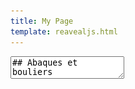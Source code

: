 ```yaml
---
title: My Page
template: reavealjs.html
---
```


<section data-markdown data-separator="-----" data-separator-vertical="---">
  <textarea data-template>
## Abaques et bouliers
---
## Pierres et Bâtons
Outre le fait de compter sur ses doigts, le plus ancien outil de calcul est probablement le **bâton de comptage**, qui consiste à enregistrer des marques de dénombrement (souvent des entailles) sur un bâton (bâton en bois, os, ...), dont l'usage remonte à la préhistoire.
Les géomètres et les comptables ont ensuite eu besoin de véritables instruments mécaniques manuels facilitant le calcul : un **abaque**. 
On peut donc voir un abaque comme une forme très rudimentaire d'ordinateur mécanique manuel. 
---
## Abaque Romain
Entre V et II siècles av. JC
<p class="stretch"><img src="/assets/images/abaqueRomain.png"></p>
---
## Abaque chinois
XIe siècle
<p class="stretch"><img src="/assets/images/abaqueBoulier.png"></p>
---
## Abaque indien
XVIIIe siècle
<p class="stretch"><img src="/assets/images/abaqueIndien.jpg"></p>
-----
## Machines automatiques
---
## Machine d'Anticythère
87 av. JC
<p class="stretch"><img src="/assets/images/anticythere.jpg"></p>
Construite par les Grecs dans l'Antiquité, c'est le premier calculateur mécanique de l'histoire. 
Ces engrenages servaient notamment à prédire les dates et heures des éclipses (lunaires et solaires).  <!-- .element class="r-stretch" -->
---
## Horlogerie mécanique
XIIIe siècle
<p class="stretch"><img src="/assets/images/astrolabe.jpg"></p>
Astrolabe du prince Asld du Yémen (1291)
---
## Orgue de barbarie
XVe siècle
<p class="stretch"><img src="/assets/images/orgue-barbarie-cylindre.jpg"></p>
Orgue de barbarie à cylindre
---
## Métier à tisser Bouchon
1725 - Basile Bouchon
<p class="stretch"><img src="/assets/images/metierBouchon.jpg"></p>
Premier métier à tisser semi-automatisé par des rubans perforés.
---
## Métier à tisser Jacquard
1801 - Joseph Marie Jacquard
<p class="stretch"><img src="/assets/images/metierJacquard.jpg"></p>
Premier système mécanique programmable avec des cartes perforées.
-----
## Machines à calculer mécaniques
---
## Pascaline 
1642-1645 - Blaise Pascal
<iframe width="560" height="315" src="https://www.youtube.com/embed/GX4RQK__fQc" title="YouTube video player" frameborder="0" allow="accelerometer; autoplay; clipboard-write; encrypted-media; gyroscope; picture-in-picture; web-share" allowfullscreen></iframe>

Première machine à calculer réalisant des additions.
---
## Machine arithmétique
1673 - Gottfried Wilhelm Leibniz
<p class="stretch"><img src="/assets/images/machineLeibniz.png"></p>
Première machine à calculer réalisant en théorie des multiplications. La fiabilité mécanique ne permettait pas de réaliser une machine fonctionnelle.
---
## Arithmomètre
1820 - Thomas de Colmar
<p class="stretch"><img src="/assets/images/arithmometre.png"></p>
Première machine à calculer mécanique à avoir été produite en série et commercialisée dans le monde à près de 5000 exemplaires.
---
## Machine analytique
1834 - Charles Babbage
<p class="stretch"><img src="/assets/images/machineAnalytiqueBabbage.jpg"></p>
Cette machine analytique à vapeur, jamais finalisée, comportait déjà une mémoire, une unité de calcul et une unité de contrôle, ainsi que des périphériques de sortie (des équivalents de nos claviers et imprimantes). 
---
## Premier programme informatique
1843 - Ada Lovelace
<p class="stretch"><img src="/assets/images/adaLovelace.png"></p>

Dans ses travaux sur la machine de Babbage, elle utilisa la première boucle conditionnelle (`while`) dans ses programmes théoriques.
-----
## Bases de l'informatique
---
## Logique booléenne
1815-1864 - Georges Boole  
<p class="stretch"><img src="/assets/images/Cool-Boole.jpg"></p>
---
## Modèle algorithmique
1936 - Alan Turing
<p class="stretch"><img src="/assets/images/Alan-Turing.webp"></p>

---
## Interrupteurs et bits
1937 - Claude Shannon  
<p class="stretch"><img src="/assets/images/switchShannon.png"></p>

Conception d'un additionneur à base d'interrupteur et de relais. Il désigne pour la première fois les chiffres binaires sous le terme de **bit** (contraction de binary digit).
---
## Architecture de von Neumann
1945 - John von Neumann  
Définition de l'architecture d'un ordinateur : machine programmable capable d'exécuter tous les programmes calculables sur une machine de Turing, et dont les programmes et les données sont enregistrés dans la même mémoire.
-----
## Machines à programmes externes
---
## Z1 - Z2 - Z3 🇩🇪
1937 - Konrad Zuse 
<p class="stretch"><img src="/assets/images/z3.jpg"></p>
Premières machines allemandes d'abord motorisées, puis basées sur des relais, entièrement automatisées par des cartes perforées.
---
## Atanosoff-Berry Computer 🇺🇸
1937-1942 - John Vincent Atanasoff - Clifford Berry
<p class="stretch"><img src="/assets/images/atanasoffBerry.jpg"></p>
Premier ordinateur numérique électronique, conçu pour la résolution d'équations linéaires.
---
## Machines Lorenz 🇩🇪 
1941 - SZ40 & 1942 - SZ42 
<p class="stretch"><img src="/assets/images/lorenz.jpg"></p>

Machines **électro-mécaniques** utilisées pour les communications sécurisées de l'armée allemande (type Enigma).
---
## Machine Colossus 🇬🇧
1943 - Tommy Flowers 
<iframe width="450" height="250" src="https://www.youtube.com/embed/g2tMcMQqSbA" title="YouTube video player" frameborder="0" allow="accelerometer; autoplay; clipboard-write; encrypted-media; gyroscope; picture-in-picture; web-share" allowfullscreen></iframe>

Premier ordinateur entièrement **électronique et programmable**, a permis de craquer les clés de chiffrement de la marine allemande.
---
## Le Harvard Mark I. 🇺🇸
1944 - Howard Aiken
<p class="stretch"><img src="/assets/images/harvardMarkI.webp"></p>
Première grande machine électromécanique états-uniennes, considérée comme étant l'un des premiers calculateurs universels. 
---
## ENIAC 🇺🇸
1945 - Mauchly et Eckert  
<p class="stretch"><img src="/assets/images/eniac.jpg"></p>

Machine entièrement électronique, l'[ENIAC](https://fr.wikipedia.org/wiki/ENIAC) utilise des tubes à vide à la place de relais et opère en décimal.
-----
## L'ordinateur, machine à programme enregistré
---
## Manchester baby 🇬🇧
1948 - Frederic C. Williams et Tom Kilburn
<p class="stretch"><img src="/assets/images/Manchester-Baby.webp"></p>

Première machine à être dotée d'une mémoire à accès direct (RAM), la [Small-Scale Experimental Machine](https://fr.wikipedia.org/wiki/Small-Scale_Experimental_Machine) est la première machine à **architecture de von Neumann**.
---
## EDVAC 🇺🇸
1949 - Mauchly, Eckert & von Neumann
<p class="stretch"><img src="/assets/images/edvac.jpg"></p>
 Doté de RAM, EDVAC opère en mode binaire en suivant l'architecture de von Neumann.
---
## BINAC 🇺🇸
1949 - Mauchly & Eckert
<p class="stretch"><img src="/assets/images/binac.jpg"></p>

Premier ordinateur à programme enregistré aux États-Unis.
Premier ordinateur commercial au monde.  

---
## EDSAC 🇬🇧
1949 - Maurice Wilkes
<p class="stretch"><img src="/assets/images/edsac.jpg"></p>

Machine électronique à programme enregistré sur ruban de papier.
---
## Univac 1 🇺🇸
1951 - Mauchly & Eckert
<p class="stretch"><img src="/assets/images/univac1.jpg"></p>

Premier ordinateur commercial fabriqué en grande série (46 exemplaires).
-----
## Miniaturisation de l'électronique
---
## Diode à vide
1904 - John Ambrose Fleming  
<p class="stretch"><img src="/assets/images/Fleming_valves.jpg"></p>

Laisse passer le courant dans un sens unique.

---
## Triode à vide
1906 - Lee De Forest
<p class="stretch"><img src="/assets/images/triode.jpeg"></p>

Permet d'amplifier un courant, ancêtre du transistor à la base des premières radios.
---
## Le transistor 
1947 - Bardeen, Shockley et Brattain  

<p class="stretch"><img src="/assets/images/Bardeen-Shockley-Brattain.jpeg"></p>

Le transistor plus petit, plus fiable, et moins gourmand en énergie remplace progressivement les tubes à vide.
---
## Le circuit intégré
1958 - Jack Kilby et Robert Noyce  
<p class="stretch"><img src="/assets/images/IC-Kilby-Noyce.jpg"></p>

Mise au point d'un circuit intégrant des transistors à la surface de plaques de silicium. 
---
## Miniaturisation
1960-2023
<p class="stretch"><img src="/assets/images/mooreslaw.jpg"></p>

La densité de transistors par unité de surface sur les circuits intégrés double environ tous les 18 mois (**loi de Moore**). 
---
## Premiers microprocesseurs
1971 - Intel 4004  
<p class="stretch"><img src="/assets/images/intelP4004.jpg"></p>
Intégrant 2250 transistors bipolaires, sa puissance de calcul est comparable à celle de l'ENIAC (1946) qui occupait 167m<sup>2</sup>...

-----
## Démocratisation des ordinateurs personnels
---
## L'ordinateur commercial
Dans les années 1950, les firmes DEC, BULL et surtout IBM développent les premiers ordinateurs commerciaux.
---
## Informatique mobile
Avec l'essor du réseau Internet et de ses applications comme le Web et l'explosion des télécommunications mobiles, les objets se transforment en ordinateurs : smartphones, objets connectés,...

-----
## Les systèmes d'exploitation (OS)
---
## 1970-1990
Développement du système **Unix** (laboratoire Bells) par notamment Ken Thomson et Dennis Ritchie.
---
## 1980-1990
Développement du système **ms-dos** (Microsoft)
---
## 1983
Projet de création d'un système d'exploitation libre semblable à unix (Richard Stallman). C'est le projet **GNU**.
---
## A partir de 1990
Développement progressif de **Windows** (Microsoft)
---
## 1991
Linus Torvalds alors étudiant se lance dans le développement d'un système d'exploitation *open source*.
---
## A partir de 1992
Développement rapide de **Linux** qui est associé à des applications du projet gnu. On devrait donc parler de **GNU-Linux**.
---
## 2001
Apple démarre le développement de **MacOS** sur la base du système bsd, lui-même une variante d'unix.
---
## 2008
Google crée et diffuse le système d'exploitation **Android** pour téléphone. Ce système utilise le noyau du système Linux.
-----

## Le web
-----
## Les languages de programmation
</textarea>
</section>